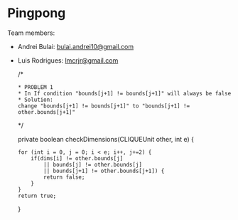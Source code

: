 # Pingpong

Team members:

  - Andrei Bulai: bulai.andrei10@gmail.com
  - Luis Rodrigues: lmcrjr@gmail.com


	/*

 		* PROBLEM 1
 		* In If condition "bounds[j+1] != bounds[j+1]" will always be false
 		* Solution:
 	 	change "bounds[j+1] != bounds[j+1]" to "bounds[j+1] != other.bounds[j+1]"
	*/


	private boolean checkDimensions(CLIQUEUnit other, int e) {

		for (int i = 0, j = 0; i < e; i++, j+=2) {
			if(dims[i] != other.bounds[j]
				|| bounds[j] != other.bounds[j]
				|| bounds[j+1] != other.bounds[j+1]) {
				return false;
			}
		}
		return true;
	}

